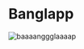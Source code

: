 # Banglapp


![baaaanggglaaaap](https://user-images.githubusercontent.com/50392507/74603717-73631580-5084-11ea-8b41-2b81f5318195.png)
